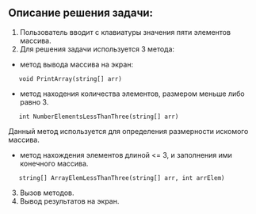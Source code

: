 ## Описание решения задачи:
1. Пользователь вводит с клавиатуры значения пяти элементов массива.
2. Для решения задачи используется 3 метода:
- метод вывода массива на экран:
```
   void PrintArray(string[] arr)
```
- метод находения количества элементов, размером меньше либо равно 3.
```
   int NumberElementsLessThanThree(string[] arr)
```
Данный метод используется для определения размерности искомого массива.

- метод нахождения элементов длиной <= 3, и заполнения ими конечного массива. 
```
   string[] ArrayElemLessThanThree(string[] arr, int arrElem)
```
3. Вызов методов.
4. Вывод результатов на экран.